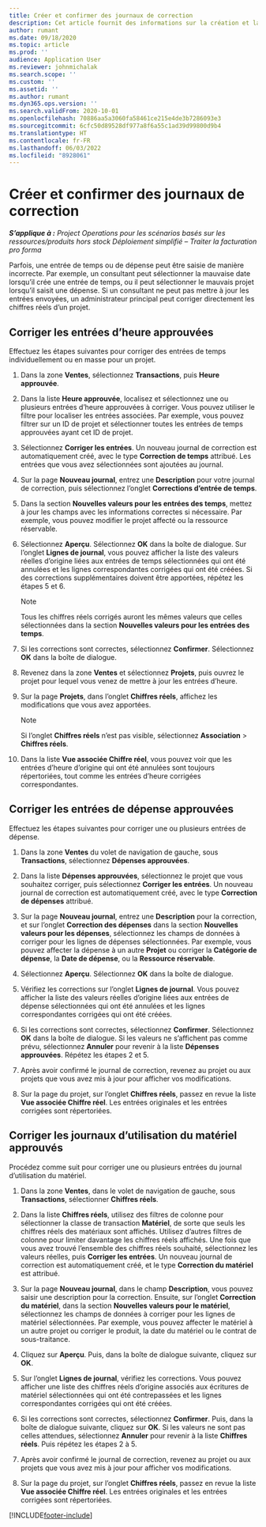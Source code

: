 ```yaml
---
title: Créer et confirmer des journaux de correction
description: Cet article fournit des informations sur la création et la confirmation d’une feuille correction.
author: rumant
ms.date: 09/18/2020
ms.topic: article
ms.prod: ''
audience: Application User
ms.reviewer: johnmichalak
ms.search.scope: ''
ms.custom: ''
ms.assetid: ''
ms.author: rumant
ms.dyn365.ops.version: ''
ms.search.validFrom: 2020-10-01
ms.openlocfilehash: 70886aa5a3060fa58461ce215e4de3b7286093e3
ms.sourcegitcommit: 6cfc50d89528df977a8f6a55c1ad39d99800d9b4
ms.translationtype: HT
ms.contentlocale: fr-FR
ms.lasthandoff: 06/03/2022
ms.locfileid: "8928061"
---
```

# <a name="create-and-confirm-correction-journals"></a>Créer et confirmer des journaux de correction

_**S’applique à :** Project Operations pour les scénarios basés sur les ressources/produits hors stock Déploiement simplifié – Traiter la facturation pro forma_

Parfois, une entrée de temps ou de dépense peut être saisie de manière incorrecte. Par exemple, un consultant peut sélectionner la mauvaise date lorsqu’il crée une entrée de temps, ou il peut sélectionner le mauvais projet lorsqu’il saisit une dépense. Si un consultant ne peut pas mettre à jour les entrées envoyées, un administrateur principal peut corriger directement les chiffres réels d’un projet.

## <a name="correct-approved-time-entries"></a>Corriger les entrées d’heure approuvées     

Effectuez les étapes suivantes pour corriger des entrées de temps individuellement ou en masse pour un projet.

1. Dans la zone **Ventes**, sélectionnez **Transactions**, puis **Heure approuvée**. 

2. Dans la liste **Heure approuvée**, localisez et sélectionnez une ou plusieurs entrées d’heure approuvées à corriger. Vous pouvez utiliser le filtre pour localiser les entrées associées. Par exemple, vous pouvez filtrer sur un ID de projet et sélectionner toutes les entrées de temps approuvées ayant cet ID de projet.

3. Sélectionnez **Corriger les entrées**. Un nouveau journal de correction est automatiquement créé, avec le type **Correction de temps** attribué. Les entrées que vous avez sélectionnées sont ajoutées au journal. 

4. Sur la page **Nouveau journal**, entrez une **Description** pour votre journal de correction, puis sélectionnez l’onglet **Corrections d’entrée de temps**.  

5. Dans la section **Nouvelles valeurs pour les entrées des temps**, mettez à jour les champs avec les informations correctes si nécessaire. Par exemple, vous pouvez modifier le projet affecté ou la ressource réservable.

6. Sélectionnez **Aperçu**. Sélectionnez **OK** dans la boîte de dialogue. Sur l’onglet **Lignes de journal**, vous pouvez afficher la liste des valeurs réelles d’origine liées aux entrées de temps sélectionnées qui ont été annulées et les lignes correspondantes corrigées qui ont été créées. Si des corrections supplémentaires doivent être apportées, répétez les étapes 5 et 6. 

    > [!NOTE]
    > Tous les chiffres réels corrigés auront les mêmes valeurs que celles sélectionnées dans la section **Nouvelles valeurs pour les entrées des temps**.

7. Si les corrections sont correctes, sélectionnez **Confirmer**. Sélectionnez **OK** dans la boîte de dialogue.

8. Revenez dans la zone **Ventes** et sélectionnez **Projets**, puis ouvrez le projet pour lequel vous venez de mettre à jour les entrées d’heure. 

9. Sur la page **Projets**, dans l’onglet **Chiffres réels**, affichez les modifications que vous avez apportées. 

    > [!NOTE]
    > Si l’onglet **Chiffres réels** n’est pas visible, sélectionnez **Association** > **Chiffres réels**.  

10. Dans la liste **Vue associée Chiffre réel**, vous pouvez voir que les entrées d’heure d’origine qui ont été annulées sont toujours répertoriées, tout comme les entrées d’heure corrigées correspondantes. 

 
## <a name="correct-approved-expense-entries"></a>Corriger les entrées de dépense approuvées

Effectuez les étapes suivantes pour corriger une ou plusieurs entrées de dépense. 

1. Dans la zone **Ventes** du volet de navigation de gauche, sous **Transactions**, sélectionnez **Dépenses approuvées**.

2. Dans la liste **Dépenses approuvées**, sélectionnez le projet que vous souhaitez corriger, puis sélectionnez **Corriger les entrées**. Un nouveau journal de correction est automatiquement créé, avec le type **Correction de dépenses** attribué. 

3. Sur la page **Nouveau journal**, entrez une **Description** pour la correction, et sur l’onglet **Correction des dépenses** dans la section **Nouvelles valeurs pour les dépenses**, sélectionnez les champs de données à corriger pour les lignes de dépenses sélectionnées. Par exemple, vous pouvez affecter la dépense à un autre **Projet** ou corriger la **Catégorie de dépense**, la **Date de dépense**, ou la **Ressource réservable**.

4. Sélectionnez **Aperçu**. Sélectionnez **OK** dans la boîte de dialogue. 

5. Vérifiez les corrections sur l’onglet **Lignes de journal**. Vous pouvez afficher la liste des valeurs réelles d’origine liées aux entrées de dépense sélectionnées qui ont été annulées et les lignes correspondantes corrigées qui ont été créées.

6. Si les corrections sont correctes, sélectionnez **Confirmer**. Sélectionnez **OK** dans la boîte de dialogue. Si les valeurs ne s’affichent pas comme prévu, sélectionnez **Annuler** pour revenir à la liste **Dépenses approuvées**. Répétez les étapes 2 et 5. 

7. Après avoir confirmé le journal de correction, revenez au projet ou aux projets que vous avez mis à jour pour afficher vos modifications.

8. Sur la page du projet, sur l’onglet **Chiffres réels**, passez en revue la liste **Vue associée Chiffre réel**. Les entrées originales et les entrées corrigées sont répertoriées.


## <a name="correct-approved-material-usage-logs"></a>Corriger les journaux d’utilisation du matériel approuvés

Procédez comme suit pour corriger une ou plusieurs entrées du journal d’utilisation du matériel.

1. Dans la zone **Ventes**, dans le volet de navigation de gauche, sous **Transactions**, sélectionner **Chiffres réels**.

2. Dans la liste **Chiffres réels**, utilisez des filtres de colonne pour sélectionner la classe de transaction **Matériel**, de sorte que seuls les chiffres réels des matériaux sont affichés. Utilisez d’autres filtres de colonne pour limiter davantage les chiffres réels affichés. Une fois que vous avez trouvé l’ensemble des chiffres réels souhaité, sélectionnez les valeurs réelles, puis **Corriger les entrées**. Un nouveau journal de correction est automatiquement créé, et le type **Correction du matériel** est attribué.

3. Sur la page **Nouveau journal**, dans le champ **Description**, vous pouvez saisir une description pour la correction. Ensuite, sur l’onglet **Correction du matériel**, dans la section **Nouvelles valeurs pour le matériel**, sélectionnez les champs de données à corriger pour les lignes de matériel sélectionnées. Par exemple, vous pouvez affecter le matériel à un autre projet ou corriger le produit, la date du matériel ou le contrat de sous-traitance.

4. Cliquez sur **Aperçu**. Puis, dans la boîte de dialogue suivante, cliquez sur **OK**.

5. Sur l’onglet **Lignes de journal**, vérifiez les corrections. Vous pouvez afficher une liste des chiffres réels d’origine associés aux écritures de matériel sélectionnées qui ont été contrepassées et les lignes correspondantes corrigées qui ont été créées.

6. Si les corrections sont correctes, sélectionnez **Confirmer**. Puis, dans la boîte de dialogue suivante, cliquez sur **OK**. Si les valeurs ne sont pas celles attendues, sélectionnez **Annuler** pour revenir à la liste **Chiffres réels**. Puis répétez les étapes 2 à 5.

7. Après avoir confirmé le journal de correction, revenez au projet ou aux projets que vous avez mis à jour pour afficher vos modifications.

8. Sur la page du projet, sur l’onglet **Chiffres réels**, passez en revue la liste **Vue associée Chiffre réel**. Les entrées originales et les entrées corrigées sont répertoriées.


[!INCLUDE[footer-include](../includes/footer-banner.md)]
